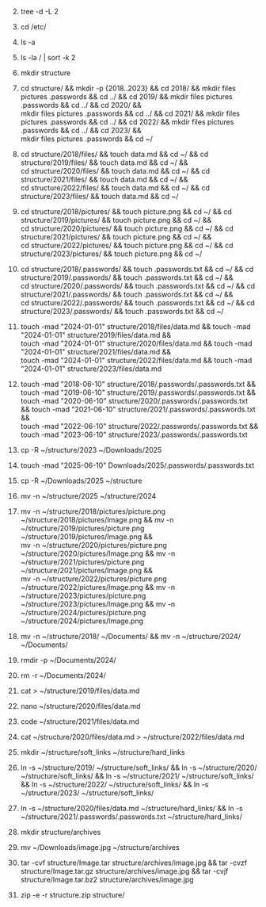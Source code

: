 2. tree -d -L 2
3. cd /etc/
4. ls -a
5. ls -la / | sort -k 2
6. mkdir structure 
7. cd structure/     &&      mkdir -p {2018..2023}     &&      cd 2018/     &&      mkdir files pictures .passwords    &&       cd ../    &&       cd 2019/     &&      mkdir files pictures .passwords     &&      cd ../    &&       cd 2020/     &&      
   mkdir files pictures .passwords     &&      cd ../    &&       cd 2021/   &&        mkdir files pictures .passwords    &&       cd ../   &&        cd 2022/    &&       mkdir files pictures .passwords   &&        cd ../   &&        cd 2023/   &&       
   mkdir files pictures .passwords      &&     cd ~/
8. cd structure/2018/files/      &&     touch data.md    &&       cd ~/    &&       cd structure/2019/files/    &&       touch data.md    &&       cd ~/      &&     
   cd structure/2020/files/      &&     touch data.md    &&       cd ~/    &&       cd structure/2021/files/    &&       touch data.md    &&       cd ~/      &&     
   cd structure/2022/files/      &&     touch data.md    &&       cd ~/    &&       cd structure/2023/files/    &&       touch data.md    &&       cd ~/
9. cd structure/2018/pictures/      &&     touch picture.png    &&       cd ~/    &&       cd structure/2019/pictures/    &&       touch picture.png    &&       cd ~/      &&     
   cd structure/2020/pictures/      &&     touch picture.png    &&       cd ~/    &&       cd structure/2021/pictures/    &&       touch picture.png    &&       cd ~/      &&     
   cd structure/2022/pictures/      &&     touch picture.png    &&       cd ~/    &&       cd structure/2023/pictures/    &&       touch picture.png    &&       cd ~/ 
10. cd structure/2018/.passwords/      &&     touch .passwords.txt    &&       cd ~/    &&       cd structure/2019/.passwords/    &&       touch .passwords.txt    &&       cd ~/      &&     
    cd structure/2020/.passwords/      &&     touch .passwords.txt    &&       cd ~/    &&       cd structure/2021/.passwords/    &&       touch .passwords.txt    &&       cd ~/      &&     
    cd structure/2022/.passwords/      &&     touch .passwords.txt    &&       cd ~/    &&       cd structure/2023/.passwords/    &&       touch .passwords.txt    &&       cd ~/ 
11. touch -mad "2024-01-01" structure/2018/files/data.md      &&     touch -mad "2024-01-01" structure/2019/files/data.md      &&     
    touch -mad "2024-01-01" structure/2020/files/data.md      &&     touch -mad "2024-01-01" structure/2021/files/data.md      &&      
    touch -mad "2024-01-01" structure/2022/files/data.md      &&     touch -mad "2024-01-01" structure/2023/files/data.md
12. touch -mad "2018-06-10" structure/2018/.passwords/.passwords.txt      &&     touch -mad "2019-06-10" structure/2019/.passwords/.passwords.txt      &&     
    touch -mad "2020-06-10" structure/2020/.passwords/.passwords.txt      &&     touch -mad "2021-06-10" structure/2021/.passwords/.passwords.txt      &&      
    touch -mad "2022-06-10" structure/2022/.passwords/.passwords.txt      &&     touch -mad "2023-06-10" structure/2023/.passwords/.passwords.txt 
13. cp -R ~/structure/2023 ~/Downloads/2025
14. touch -mad "2025-06-10" Downloads/2025/.passwords/.passwords.txt
15. cp -R ~/Downloads/2025 ~/structure
16. mv -n ~/structure/2025 ~/structure/2024
17. mv -n ~/structure/2018/pictures/picture.png ~/structure/2018/pictures/Image.png   &&     mv -n ~/structure/2019/pictures/picture.png ~/structure/2019/pictures/Image.png   &&   
    mv -n ~/structure/2020/pictures/picture.png ~/structure/2020/pictures/Image.png   &&     mv -n ~/structure/2021/pictures/picture.png ~/structure/2021/pictures/Image.png   &&   
    mv -n ~/structure/2022/pictures/picture.png ~/structure/2022/pictures/Image.png   &&     mv -n ~/structure/2023/pictures/picture.png ~/structure/2023/pictures/Image.png   &&
    mv -n ~/structure/2024/pictures/picture.png ~/structure/2024/pictures/Image.png
18. mv -n ~/structure/2018/ ~/Documents/    &&        mv -n ~/structure/2024/ ~/Documents/    
19. rmdir -p ~/Documents/2024/
20. rm -r ~/Documents/2024/
21. cat > ~/structure/2019/files/data.md
22. nano ~/structure/2020/files/data.md
23. code ~/structure/2021/files/data.md
24. cat ~/structure/2020/files/data.md > ~/structure/2022/files/data.md
25. mkdir ~/structure/soft_links ~/structure/hard_links
26. ln -s ~/structure/2019/ ~/structure/soft_links/ && ln -s ~/structure/2020/ ~/structure/soft_links/ && ln -s ~/structure/2021/ ~/structure/soft_links/ && ln -s ~/structure/2022/ ~/structure/soft_links/ && ln -s ~/structure/2023/ ~/structure/soft_links/
27. ln -s ~/structure/2020/files/data.md ~/structure/hard_links/ && ln -s ~/structure/2021/.passwords/.passwords.txt ~/structure/hard_links/
28. mkdir structure/archives

30. mv ~/Downloads/image.jpg ~/structure/archives
31. tar -cvf structure/Image.tar structure/archives/image.jpg && tar -cvzf structure/Image.tar.gz structure/archives/image.jpg && tar -cvjf structure/Image.tar.bz2 structure/archives/image.jpg
32. zip -e -r structure.zip structure/ 